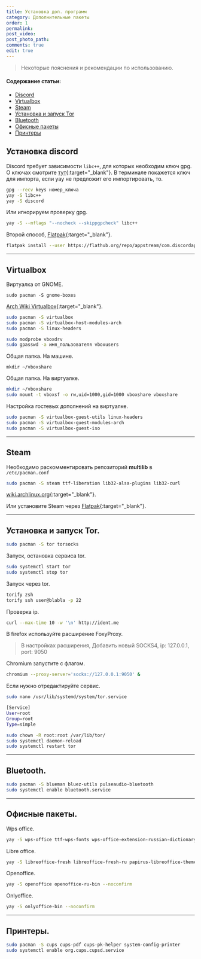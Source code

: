 ```yaml
---
title: Установка доп. программ
category: Дополнительные пакеты
order: 1
permalink:
post_video: 
post_photo_path: 
comments: true
edit: true
---
```


> Некоторые пояснения и рекомендации по использованию.

#### Содержание статьи:
- [Discord](/wiki/3packages/other-pkg/#установка-discord)
- [Virtualbox](/wiki/3packages/other-pkg/#virtualbox)
- [Steam](/wiki/3packages/other-pkg/#steam)
- [Установка и запуск Tor](/wiki/3packages/other-pkg/#установка-и-запуск-tor)
- [Bluetooth](/wiki/3packages/other-pkg/#bluetooth)
- [Офисные пакеты](/wiki/3packages/other-pkg/#офисные-пакеты)
- [Принтеры](/wiki/3packages/other-pkg/#принтеры)

## Установка discord

Discord требует зависимости `libc++`, для которых необходим ключ gpg. О ключах смотрите [тут](/wiki/1install/install-ctlos/#проверка-iso-образа){:target="_blank"}. В терминале покажется ключ для импорта, если yay не предложит его импортировать, то.

```bash
gpg --recv keys номер_ключа
yay -S libc++
yay -S discord
```

Или игнорируем проверку gpg.

```bash
yay -S --mflags "--nocheck --skippgpcheck" libc++
```

Второй способ, [Flatpak](/wiki/1install/pkg-manager/#еще-один-из-немногих-иенеджеров-flatpak){:target="_blank"}.

```bash
flatpak install --user https://flathub.org/repo/appstream/com.discordapp.Discord.flatpakref
```

---

## Virtualbox

Виртуалка от GNOME.
```
sudo pacman -S gnome-boxes
```

[Arch Wiki Virtualbox](https://wiki.archlinux.org/index.php/VirtualBox_(%D0%A0%D1%83%D1%81%D1%81%D0%BA%D0%B8%D0%B9)){:target="_blank"}.

```bash
sudo pacman -S virtualbox
sudo pacman -S virtualbox-host-modules-arch
sudo pacman -S linux-headers

sudo modprobe vboxdrv
sudo gpasswd -a имя_пользователя vboxusers
```

Общая папка. На машине.
```
mkdir ~/vboxshare
```

Общая папка. На виртуалке.
```bash
mkdir ~/vboxshare
sudo mount -t vboxsf -o rw,uid=1000,gid=1000 vboxshare vboxshare
```

Настройка гостевых дополнений на виртуалке.
```bash
sudo pacman -S virtualbox-guest-utils linux-headers
sudo pacman -S virtualbox-guest-modules-arch
sudo pacman -S virtualbox-guest-iso
```

---

## Steam
Необходимо раскомментировать репозиторий **multilib** в `/etc/pacman.conf`
```bash
sudo pacman -S steam ttf-liberation lib32-alsa-plugins lib32-curl
```

[wiki.archlinux.org](https://wiki.archlinux.org/index.php/Steam_(%D0%A0%D1%83%D1%81%D1%81%D0%BA%D0%B8%D0%B9)){:target="_blank"}.

Или установите Steam через [Flatpak](/wiki/1install/pkg-manager/#еще-один-из-немногих-иенеджеров-flatpak){:target="_blank"}.

---

## Установка и запуск Tor.
```bash
sudo pacman -S tor torsocks
```

Запуск, остановка сервиса tor.
```bash
sudo systemctl start tor
sudo systemctl stop tor
```

Запуск через tor.
```bash
torify zsh
torify ssh user@blabla -p 22
```

Проверка ip.
```bash
curl --max-time 10 -w '\n' http://ident.me
```

В firefox используйте расширение FoxyProxy.

> В настройках расширения, Добавить новый SOCKS4, ip: 127.0.0.1, port: 9050

Chromium запустите с флагом.

```bash
chromium --proxy-server='socks://127.0.0.1:9050' &
```

Если нужно отредактируйте сервис.

```bash
sudo nano /usr/lib/systemd/system/tor.service
```

```bash
[Service]
User=root
Group=root
Type=simple
```

```bash
sudo chown -R root:root /var/lib/tor/
sudo systemctl daemon-reload
sudo systemctl restart tor
```

---

## Bluetooth.
```bash
sudo pacman -S blueman bluez-utils pulseaudio-bluetooth
sudo systemctl enable bluetooth.service
```

---

## Офисные пакеты.

Wps office.
```bash
yay -S wps-office ttf-wps-fonts wps-office-extension-russian-dictionary --noconfirm
```

Libre office.
```bash
yay -S libreoffice-fresh libreoffice-fresh-ru papirus-libreoffice-theme --noconfirm
```

Openoffice.
```bash
yay -S openoffice openoffice-ru-bin --noconfirm
```

Onlyoffice.
```bash
yay -S onlyoffice-bin --noconfirm
```

---

## Принтеры.
```bash
sudo pacman -S cups cups-pdf cups-pk-helper system-config-printer
sudo systemctl enable org.cups.cupsd.service
```